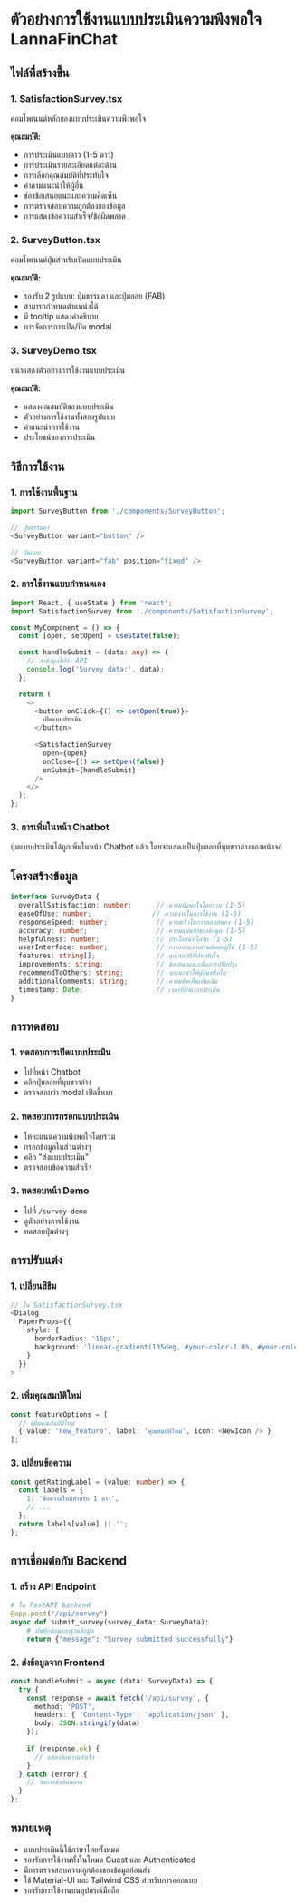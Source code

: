 # ตัวอย่างการใช้งานแบบประเมินความพึงพอใจ LannaFinChat

## ไฟล์ที่สร้างขึ้น

### 1. SatisfactionSurvey.tsx
คอมโพเนนต์หลักของแบบประเมินความพึงพอใจ

**คุณสมบัติ:**
- การประเมินแบบดาว (1-5 ดาว)
- การประเมินรายละเอียดแต่ละด้าน
- การเลือกคุณสมบัติที่ประทับใจ
- คำถามแนะนำให้ผู้อื่น
- ช่องข้อเสนอแนะและความคิดเห็น
- การตรวจสอบความถูกต้องของข้อมูล
- การแสดงข้อความสำเร็จ/ข้อผิดพลาด

### 2. SurveyButton.tsx
คอมโพเนนต์ปุ่มสำหรับเปิดแบบประเมิน

**คุณสมบัติ:**
- รองรับ 2 รูปแบบ: ปุ่มธรรมดา และปุ่มลอย (FAB)
- สามารถกำหนดตำแหน่งได้
- มี tooltip แสดงคำอธิบาย
- การจัดการการเปิด/ปิด modal

### 3. SurveyDemo.tsx
หน้าแสดงตัวอย่างการใช้งานแบบประเมิน

**คุณสมบัติ:**
- แสดงคุณสมบัติของแบบประเมิน
- ตัวอย่างการใช้งานทั้งสองรูปแบบ
- คำแนะนำการใช้งาน
- ประโยชน์ของการประเมิน

## วิธีการใช้งาน

### 1. การใช้งานพื้นฐาน

```typescript
import SurveyButton from './components/SurveyButton';

// ปุ่มธรรมดา
<SurveyButton variant="button" />

// ปุ่มลอย
<SurveyButton variant="fab" position="fixed" />
```

### 2. การใช้งานแบบกำหนดเอง

```typescript
import React, { useState } from 'react';
import SatisfactionSurvey from './components/SatisfactionSurvey';

const MyComponent = () => {
  const [open, setOpen] = useState(false);

  const handleSubmit = (data: any) => {
    // ส่งข้อมูลไปยัง API
    console.log('Survey data:', data);
  };

  return (
    <>
      <button onClick={() => setOpen(true)}>
        เปิดแบบประเมิน
      </button>
      
      <SatisfactionSurvey
        open={open}
        onClose={() => setOpen(false)}
        onSubmit={handleSubmit}
      />
    </>
  );
};
```

### 3. การเพิ่มในหน้า Chatbot

ปุ่มแบบประเมินได้ถูกเพิ่มในหน้า Chatbot แล้ว โดยจะแสดงเป็นปุ่มลอยที่มุมขวาล่างของหน้าจอ

## โครงสร้างข้อมูล

```typescript
interface SurveyData {
  overallSatisfaction: number;      // ความพึงพอใจโดยรวม (1-5)
  easeOfUse: number;               // ความง่ายในการใช้งาน (1-5)
  responseSpeed: number;            // ความเร็วในการตอบสนอง (1-5)
  accuracy: number;                 // ความแม่นยำของข้อมูล (1-5)
  helpfulness: number;              // ประโยชน์ที่ได้รับ (1-5)
  userInterface: number;            // การออกแบบส่วนติดต่อผู้ใช้ (1-5)
  features: string[];               // คุณสมบัติที่ประทับใจ
  improvements: string;             // ข้อเสนอแนะเพื่อการปรับปรุง
  recommendToOthers: string;        // จะแนะนำให้ผู้อื่นหรือไม่
  additionalComments: string;       // ความคิดเห็นเพิ่มเติม
  timestamp: Date;                  // เวลาที่ส่งแบบประเมิน
}
```

## การทดสอบ

### 1. ทดสอบการเปิดแบบประเมิน
- ไปที่หน้า Chatbot
- คลิกปุ่มลอยที่มุมขวาล่าง
- ตรวจสอบว่า modal เปิดขึ้นมา

### 2. ทดสอบการกรอกแบบประเมิน
- ให้คะแนนความพึงพอใจโดยรวม
- กรอกข้อมูลในส่วนต่างๆ
- คลิก "ส่งแบบประเมิน"
- ตรวจสอบข้อความสำเร็จ

### 3. ทดสอบหน้า Demo
- ไปที่ `/survey-demo`
- ดูตัวอย่างการใช้งาน
- ทดสอบปุ่มต่างๆ

## การปรับแต่ง

### 1. เปลี่ยนสีธีม
```typescript
// ใน SatisfactionSurvey.tsx
<Dialog
  PaperProps={{
    style: {
      borderRadius: '16px',
      background: 'linear-gradient(135deg, #your-color-1 0%, #your-color-2 100%)'
    }
  }}
>
```

### 2. เพิ่มคุณสมบัติใหม่
```typescript
const featureOptions = [
  // เพิ่มคุณสมบัติใหม่
  { value: 'new_feature', label: 'คุณสมบัติใหม่', icon: <NewIcon /> }
];
```

### 3. เปลี่ยนข้อความ
```typescript
const getRatingLabel = (value: number) => {
  const labels = {
    1: 'ข้อความใหม่สำหรับ 1 ดาว',
    // ...
  };
  return labels[value] || '';
};
```

## การเชื่อมต่อกับ Backend

### 1. สร้าง API Endpoint
```python
# ใน FastAPI backend
@app.post("/api/survey")
async def submit_survey(survey_data: SurveyData):
    # บันทึกข้อมูลลงฐานข้อมูล
    return {"message": "Survey submitted successfully"}
```

### 2. ส่งข้อมูลจาก Frontend
```typescript
const handleSubmit = async (data: SurveyData) => {
  try {
    const response = await fetch('/api/survey', {
      method: 'POST',
      headers: { 'Content-Type': 'application/json' },
      body: JSON.stringify(data)
    });
    
    if (response.ok) {
      // แสดงข้อความสำเร็จ
    }
  } catch (error) {
    // จัดการข้อผิดพลาด
  }
};
```

## หมายเหตุ

- แบบประเมินนี้ใช้ภาษาไทยทั้งหมด
- รองรับการใช้งานทั้งในโหมด Guest และ Authenticated
- มีการตรวจสอบความถูกต้องของข้อมูลก่อนส่ง
- ใช้ Material-UI และ Tailwind CSS สำหรับการออกแบบ
- รองรับการใช้งานบนอุปกรณ์มือถือ
